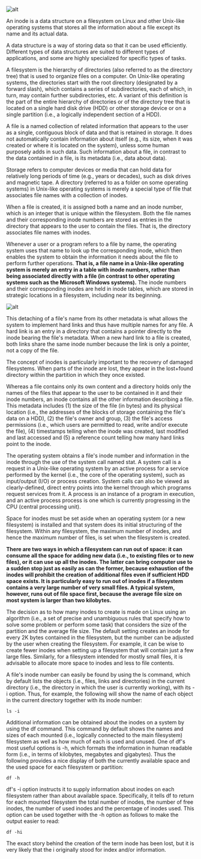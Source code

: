	
![alt](https://www.cs.uic.edu/~jbell/CourseNotes/OperatingSystems/images/Chapter12/12_09_UNIX_inode.jpg)

An inode is a data structure on a filesystem on Linux and other Unix-like operating systems that stores all the information about a file except its name and its actual data.

A data structure is a way of storing data so that it can be used efficiently. Different types of data structures are suited to different types of applications, and some are highly specialized for specific types of tasks.

A filesystem is the hierarchy of directories (also referred to as the directory tree) that is used to organize files on a computer. On Unix-like operating systems, the directories start with the root directory (designated by a forward slash), which contains a series of subdirectories, each of which, in turn, may contain further subdirectories, etc. A variant of this definition is the part of the entire hierarchy of directories or of the directory tree that is located on a single hard disk drive (HDD) or other storage device or on a single partition (i.e., a logically independent section of a HDD).

A file is a named collection of related information that appears to the user as a single, contiguous block of data and that is retained in storage. It does not automatically contain information about itself (e.g., its size, when it was created or where it is located on the system), unless some human purposely adds in such data. Such information about a file, in contrast to the data contained in a file, is its metadata (i.e., data about data).

Storage refers to computer devices or media that can hold data for relatively long periods of time (e.g., years or decades), such as disk drives and magnetic tape. A directory (referred to as a folder on some operating systems) in Unix-like operating systems is merely a special type of file that associates file names with a collection of inodes.

When a file is created, it is assigned both a name and an inode number, which is an integer that is unique within the filesystem. Both the file names and their corresponding inode numbers are stored as entries in the directory that appears to the user to contain the files. That is, the directory associates file names with inodes.

Whenever a user or a program refers to a file by name, the operating system uses that name to look up the corresponding inode, which then enables the system to obtain the information it needs about the file to perform further operations. **That is, a file name in a Unix-like operating system is merely an entry in a table with inode numbers, rather than being associated directly with a file (in contrast to other operating systems such as the Microsoft Windows systems).** The inode numbers and their corresponding inodes are held in inode tables, which are stored in strategic locations in a filesystem, including near its beginning.

![alt](https://upload.wikimedia.org/wikipedia/commons/f/f8/File_table_and_inode_table.svg)

This detaching of a file's name from its other metadata is what allows the system to implement hard links and thus have multiple names for any file. A hard link is an entry in a directory that contains a pointer directly to the inode bearing the file's metadata. When a new hard link to a file is created, both links share the same inode number because the link is only a pointer, not a copy of the file.

The concept of inodes is particularly important to the recovery of damaged filesystems. When parts of the inode are lost, they appear in the lost+found directory within the partition in which they once existed.

Whereas a file contains only its own content and a directory holds only the names of the files that appear to the user to be contained in it and their inode numbers, an inode contains all the other information describing a file. This metadata includes (1) the size of the file (in bytes) and its physical location (i.e., the addresses of the blocks of storage containing the file's data on a HDD), (2) the file's owner and group, (3) the file's access permissions (i.e., which users are permitted to read, write and/or execute the file), (4) timestamps telling when the inode was created, last modified and last accessed and (5) a reference count telling how many hard links point to the inode.

The operating system obtains a file's inode number and information in the inode through the use of the system call named stat. A system call is a request in a Unix-like operating system by an active process for a service performed by the kernel (i.e., the core of the operating system), such as input/output (I/O) or process creation. System calls can also be viewed as clearly-defined, direct entry points into the kernel through which programs request services from it. A process is an instance of a program in execution, and an active process process is one which is currently progressing in the CPU (central processing unit).

Space for inodes must be set aside when an operating system (or a new filesystem) is installed and that system does its initial structuring of the filesystem. Within any filesystem, the maximum number of inodes, and hence the maximum number of files, is set when the filesystem is created.

**There are two ways in which a filesystem can run out of space: it can consume all the space for adding new data (i.e., to existing files or to new files), or it can use up all the inodes. The latter can bring computer use to a sudden stop just as easily as can the former, because exhaustion of the inodes will prohibit the creation of additional files even if sufficient HDD space exists. It is particularly easy to run out of inodes if a filesystem contains a very large number of very small files. A typical system, however, runs out of file space first, because the average file size on most system is larger than two kilobytes.**

The decision as to how many inodes to create is made on Linux using an algorithm (i.e., a set of precise and unambiguous rules that specify how to solve some problem or perform some task) that considers the size of the partition and the average file size. The default setting creates an inode for every 2K bytes contained in the filesystem, but the number can be adjusted by the user when creating the filesystem. For example, it can be wise to create fewer inodes when setting up a filesystem that will contain just a few large files. Similarly, for a filesystem intended for mostly small files, it is advisable to allocate more space to inodes and less to file contents.

A file's inode number can easily be found by using the ls command, which by default lists the objects (i.e., files, links and directories) in the current directory (i.e., the directory in which the user is currently working), with its -i option. Thus, for example, the following will show the name of each object in the current directory together with its inode number:
```
ls -i
```
Additional information can be obtained about the inodes on a system by using the df command. This command by default shows the names and sizes of each mounted (i.e., logically connected to the main filesystem) filesystem as well as how much of each is used and unused. One of df's most useful options is -h, which formats the information in human readable form (i.e., in terms of kilobytes, megabytes and gigabytes). Thus the following provides a nice display of both the currently available space and the used space for each filesystem or partition:
```
df -h
```

df's -i option instructs it to supply information about inodes on each filesystem rather than about available space. Specifically, it tells df to return for each mounted filesystem the total number of inodes, the number of free inodes, the number of used inodes and the percentage of inodes used. This option can be used together with the -h option as follows to make the output easier to read:
```
df -hi
```
The exact story behind the creation of the term inode has been lost, but it is very likely that the i originally stood for index and/or information.



